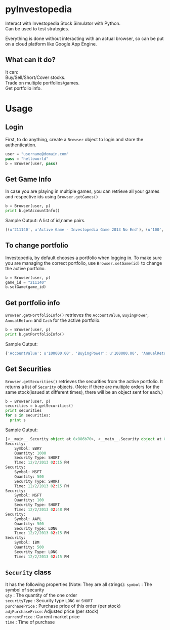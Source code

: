 pyInvestopedia
==============

Interact with Investopedia Stock Simulator with Python.  
Can be used to test strategies.

Everything is done without interacting with an actual browser, so can be put on a cloud platform like Google App Engine.


## What can it do?
It can:  
Buy/Sell/Short/Cover stocks.  
Trade on multiple portfolios/games.  
Get portfolio info.  


# Usage

## Login
First, to do anything, create a `Browser` object to login and store the authentication.

```python
user = "username@domain.com"
pass = "helloworld"
b = Browser(user, pass)
```

## Get Game Info
In case you are playing in multiple games, you can retrieve all your games and respective ids using `Browser.getGames()`

```python
b = Browser(user, p)
print b.getAccountInfo()
```

Sample Output:
A list of id,name pairs.
```python
[(u'211140', u'Active Game - Investopedia Game 2013 No End'), (u'100', u'Beginners')]
```

## To change portfolio
Investopedia, by default chooses a portfolio when logging in. To make sure you are managing the correct portfolio, use `Browser.setGame(id)` to change the active portfolio.

```python
b = Browser(user, p)
game_id = "211140"
b.setGame(game_id)
```

## Get portfolio info
`Browser.getPortfolioInfo()` retrieves the `AccountValue`, `BuyingPower`, `AnnualReturn` and `Cash` for the active portfolio.

```python
b = Browser(user, p)
print b.getPortfolioInfo()
```

Sample Output:
```python
{'AccountValue': u'100000.00', 'BuyingPower': u'100000.00', 'AnnualReturn': u'0.00 ', 'Cash': u'100000.00'}
```

## Get Securities
`Browser.getSecurities()` retrieves the securities from the active portfolio. It returns a list of `Security` objects. (Note: if there are multiple orders for the same stock(issued at different times), there will be an object sent for each.)

```python
b = Browser(user, p)
securities = b.getSecurities()
print securities
for s in securities:
  print s
```

Sample Output:  
```python
[<__main__.Security object at 0x886b70>, <__main__.Security object at 0x886c30>, <__main__.Security object at 0x8866b0>, <__main__.Security object at 0x6c7df0>, <__main__.Security object at 0x88b2b0>]
Security:
	Symbol: BBRY
	Quantity: 1000
	Security Type: SHORT
	Time: 12/2/2013 02:15 PM
Security:
	Symbol: MSFT
	Quantity: 500
	Security Type: SHORT
	Time: 12/2/2013 02:15 PM
Security:
	Symbol: MSFT
	Quantity: 100
	Security Type: SHORT
	Time: 12/2/2013 02:48 PM
Security:
	Symbol: AAPL
	Quantity: 500
	Security Type: LONG
	Time: 12/2/2013 02:15 PM
Security:
	Symbol: IBM
	Quantity: 500
	Security Type: LONG
	Time: 12/2/2013 02:15 PM
```

## `Security` class
It has the following properties (Note: They are all strings): 
`symbol`          : The symbol of security  
`qty`             : The quantity of the one order  
`securityType`    : Security type `LONG` or `SHORT`  
`purchasePrice`   : Purchase price of this order (per stock)  
`adjPurchasePrice`: Adjusted price (per stock)  
`currentPrice`    : Current market price  
`time`            : Time of purchase  

